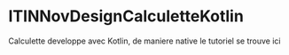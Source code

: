 # ITINNovDesignCalculetteKotlin
Calculette developpe avec Kotlin, de maniere native le tutoriel se trouve ici
